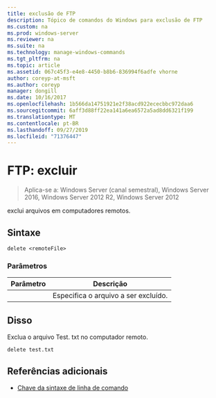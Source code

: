 ```yaml
---
title: exclusão de FTP
description: Tópico de comandos do Windows para exclusão de FTP
ms.custom: na
ms.prod: windows-server
ms.reviewer: na
ms.suite: na
ms.technology: manage-windows-commands
ms.tgt_pltfrm: na
ms.topic: article
ms.assetid: 067c45f3-e4e8-4450-b8b6-836994f6adfe vhorne
author: coreyp-at-msft
ms.author: coreyp
manager: dongill
ms.date: 10/16/2017
ms.openlocfilehash: 1b566da14751921e2f38acd922ececbbc972daa6
ms.sourcegitcommit: 6aff3d88ff22ea141a6ea6572a5ad8dd6321f199
ms.translationtype: MT
ms.contentlocale: pt-BR
ms.lasthandoff: 09/27/2019
ms.locfileid: "71376447"
---
```

# <a name="ftp-delete"></a>FTP: excluir

>Aplica-se a: Windows Server (canal semestral), Windows Server 2016, Windows Server 2012 R2, Windows Server 2012

exclui arquivos em computadores remotos.   
## <a name="syntax"></a>Sintaxe  
```  
delete <remoteFile>  
```  
### <a name="parameters"></a>Parâmetros  

|  Parâmetro   |          Descrição          |
|--------------|-------------------------------|
| <remoteFile> | Especifica o arquivo a ser excluído. |

## <a name="BKMK_Examples"></a>Disso  
Exclua o arquivo Test. txt no computador remoto.  
```  
delete test.txt  
```  
## <a name="additional-references"></a>Referências adicionais  
-   [Chave da sintaxe de linha de comando](command-line-syntax-key.md)  
